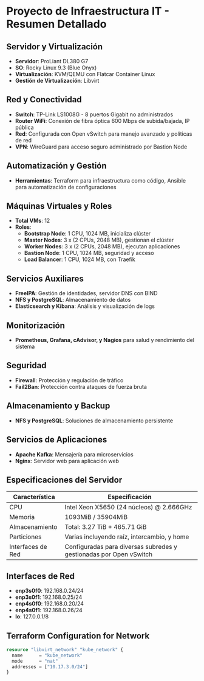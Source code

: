 # Proyecto de Infraestructura IT - Resumen Detallado

## Servidor y Virtualización
- **Servidor**: ProLiant DL380 G7
- **SO**: Rocky Linux 9.3 (Blue Onyx)
- **Virtualización**: KVM/QEMU con Flatcar Container Linux
- **Gestión de Virtualización**: Libvirt

## Red y Conectividad
- **Switch**: TP-Link LS1008G - 8 puertos Gigabit no administrados
- **Router WiFi**: Conexión de fibra óptica 600 Mbps de subida/bajada, IP pública
- **Red**: Configurada con Open vSwitch para manejo avanzado y políticas de red
- **VPN**: WireGuard para acceso seguro administrado por Bastion Node

## Automatización y Gestión
- **Herramientas**: Terraform para infraestructura como código, Ansible para automatización de configuraciones

## Máquinas Virtuales y Roles
- **Total VMs**: 12
- **Roles**:
  - **Bootstrap Node**: 1 CPU, 1024 MB, inicializa clúster
  - **Master Nodes**: 3 x (2 CPUs, 2048 MB), gestionan el clúster
  - **Worker Nodes**: 3 x (2 CPUs, 2048 MB), ejecutan aplicaciones
  - **Bastion Node**: 1 CPU, 1024 MB, seguridad y acceso
  - **Load Balancer**: 1 CPU, 1024 MB, con Traefik

## Servicios Auxiliares
- **FreeIPA**: Gestión de identidades, servidor DNS con BIND
- **NFS y PostgreSQL**: Almacenamiento de datos
- **Elasticsearch y Kibana**: Análisis y visualización de logs

## Monitorización
- **Prometheus, Grafana, cAdvisor, y Nagios** para salud y rendimiento del sistema

## Seguridad
- **Firewall**: Protección y regulación de tráfico
- **Fail2Ban**: Protección contra ataques de fuerza bruta

## Almacenamiento y Backup
- **NFS y PostgreSQL**: Soluciones de almacenamiento persistente

## Servicios de Aplicaciones
- **Apache Kafka**: Mensajería para microservicios
- **Nginx**: Servidor web para aplicación web

## Especificaciones del Servidor
| Característica         | Especificación                              |
|------------------------|---------------------------------------------|
| CPU                    | Intel Xeon X5650 (24 núcleos) @ 2.666GHz    |
| Memoria                | 1093MiB / 35904MiB                          |
| Almacenamiento         | Total: 3.27 TiB + 465.71 GiB                |
| Particiones            | Varias incluyendo raíz, intercambio, y home |
| Interfaces de Red      | Configuradas para diversas subredes y gestionadas por Open vSwitch |

## Interfaces de Red
- **enp3s0f0**: 192.168.0.24/24
- **enp3s0f1**: 192.168.0.25/24
- **enp4s0f0**: 192.168.0.20/24
- **enp4s0f1**: 192.168.0.26/24
- **lo**: 127.0.0.1/8

## Terraform Configuration for Network
```terraform
resource "libvirt_network" "kube_network" {
  name      = "kube_network"
  mode      = "nat"
  addresses = ["10.17.3.0/24"]
}
